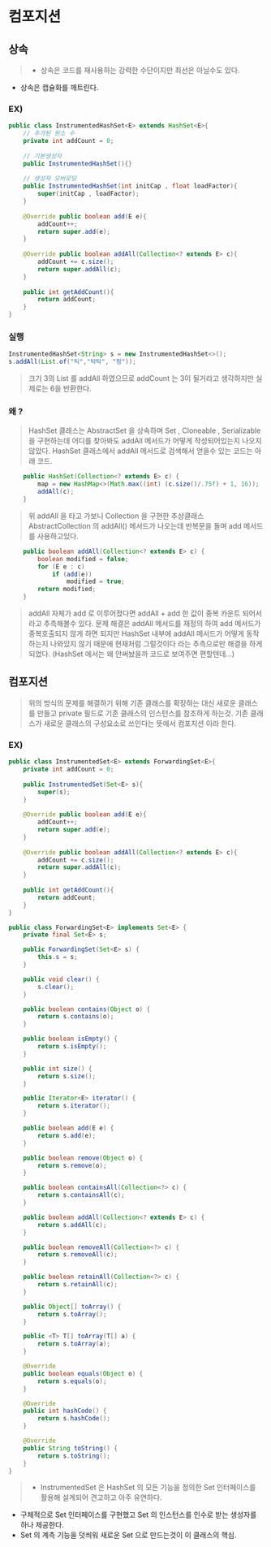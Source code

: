 # 컴포지션

## 상속
>- 상속은 코드를 재사용하는 강력한 수단이지만 최선은 아닐수도 있다.
- 상속은 캡슐화를 깨트린다.

### EX)
~~~java
public class InstrumentedHashSet<E> extends HashSet<E>{
	// 추가된 원소 수
	private int addCount = 0;
    
    // 기본생성자
    public InstrumentedHashSet(){}
    
    // 생성자 오버로딩
    public InstrumentedHashSet(int initCap , float loadFactor){
    	super(initCap , loadFactor);
    }
    
    @Override public boolean add(E e){
    	addCount++;
        return super.add(e);
    }
    
    @Override public boolean addAll(Collection<? extends E> c){
    	addCount += c.size();
        return super.addAll(c);
    }
    
    public int getAddCount(){
    	return addCount;
    }
}
~~~

### 실행
~~~java
InstrumentedHashSet<String> s = new InstrumentedHashSet<>();
s.addAll(List.of("틱","탁탁", "펑"));
~~~

> 크기 3의 List 를 addAll 하였으므로 addCount 는 3이 될거라고 생각하지만 실제로는 6을 반환한다.

### 왜 ?
> HashSet 클래스는 AbstractSet 을 상속하며 Set , Cloneable , Serializable 을 구현하는데 어디를 찾아봐도 addAll 메서드가 어떻게 작성되어있는지 나오지 않았다.
HashSet 클래스에서 addAll 메서드로 검색해서 얻을수 있는 코드는 아래 코드.

~~~java
    public HashSet(Collection<? extends E> c) {
        map = new HashMap<>(Math.max((int) (c.size()/.75f) + 1, 16));
        addAll(c);
    }
~~~

> 위 addAll 을 타고 가보니
Collection 을 구현한 추상클래스 AbstractCollection 의 addAll() 메서드가 나오는데 반복문을 돌며 add 메서드를 사용하고있다.

~~~java
    public boolean addAll(Collection<? extends E> c) {
        boolean modified = false;
        for (E e : c)
            if (add(e))
                modified = true;
        return modified;
    }

~~~

>addAll 자체가 add 로 이루어졌다면 addAll + add 한 값이 중복 카운트 되어서 라고 추측해볼수 있다.
문제 해결은 addAll 메서드를 재정의 하여 add 메서드가 중복호출되지 않게 하면 되지만 HashSet 내부에 addAll 메서드가 어떻게 동작하는지 나와있지 않기 때문에 현재처럼 그럴것이다 라는 추측으로만 해결을 하게되었다. (HashSet 에서는 왜 안써놨을까 코드로 보여주면 편할텐데...)

## 컴포지션
>위의 방식의 문제를 해결하기 위해 기존 클래스를 확장하는 대신 새로운 클래스를 만들고 private 필드로 기존 클래스의 인스턴스를 참조하게 하는것.
기존 클래스가 새로운 클래스의 구성요소로 쓰인다는 뜻에서 컴포지션 이라 한다.

### EX)

~~~java
public class InstrumentedSet<E> extends ForwardingSet<E>{
	private int addCount = 0;
    
    public InstrumentedSet(Set<E> s){
    	super(s);
    }
    
    @Override public boolean add(E e){
    	addCount++;
        return super.add(e);
    }
    
    @Override public boolean addAll(Collection<? extends E> c){
    	addCount += c.size();
        return super.addAll(c);
    }
    
    public int getAddCount(){
    	return addCount;
    }
}
~~~

~~~java
public class ForwardingSet<E> implements Set<E> {
    private final Set<E> s;

    public ForwardingSet(Set<E> s) {
        this.s = s;
    }

    public void clear() {
        s.clear();
    }

    public boolean contains(Object o) {
        return s.contains(o);
    }

    public boolean isEmpty() {
        return s.isEmpty();
    }

    public int size() {
        return s.size();
    }

    public Iterator<E> iterator() {
        return s.iterator();
    }

    public boolean add(E e) {
        return s.add(e);
    }

    public boolean remove(Object o) {
        return s.remove(o);
    }

    public boolean containsAll(Collection<?> c) {
        return s.containsAll(c);
    }

    public boolean addAll(Collection<? extends E> c) {
        return s.addAll(c);
    }

    public boolean removeAll(Collection<?> c) {
        return s.removeAll(c);
    }

    public boolean retainAll(Collection<?> c) {
        return s.retainAll(c);
    }

    public Object[] toArray() {
        return s.toArray();
    }

    public <T> T[] toArray(T[] a) {
        return s.toArray(a);
    }

    @Override
    public boolean equals(Object o) {
        return s.equals(o);
    }

    @Override
    public int hashCode() {
        return s.hashCode();
    }

    @Override
    public String toString() {
        return s.toString();
    }
}
~~~

>- InstrumentedSet 은 HashSet 의 모든 기능을 정의한 Set 인터페이스를 활용해 설계되어 견고하고 아주 유연하다.
- 구체적으로 Set 인터페이스를 구현했고 Set 의 인스턴스를 인수로 받는 생성자를 하나 제공한다.
- Set 의 계측 기능을 덧씌워 새로운 Set 으로 만드는것이 이 클래스의 핵심.